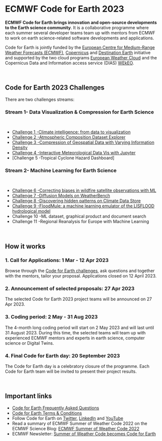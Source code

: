 # ECMWF Code for Earth 2023

**ECMWF Code for Earth brings innovation and open-source developments to the Earth science community**. It is a collaborative programme where each summer several developer teams team up with mentors from ECMWF to work on earth science-related software developments and applications.
<br>

Code for Earth is jointly funded by the [European Centre for Medium-Range Weather Forecasts (ECMWF)](https://www.ecmwf.int/), [Copernicus](https://climate.copernicus.eu) and [Destination Earth](https://stories.ecmwf.int/destination-earth/index.html) initiative and supported by the two cloud programs [European Weather Cloud](https://www.europeanweather.cloud/) and the Copernicus Data and Information access service (DIAS) [WEkEO](https://www.wekeo.eu/).
     
<br>

## Code for Earth 2023 Challenges
There are two challenges streams:

### Stream 1- Data Visualization & Compression for Earth Science 
<br>

* [Challenge 1 -Climate intelligence: from data to visualization](https://github.com/ECMWFCode4Earth/challenges_2023/issues/1) 
* [Challenge 2 -Atmospheric Composition Dataset Explorer](https://github.com/ECMWFCode4Earth/challenges_2023/issues/2)
* [Challenge 3 -Compression of Geospatial Data with Varying Information Density](https://github.com/ECMWFCode4Earth/challenges_2023/issues/3)
* [Challenge 4 -Interactive Meteorological Data Vis with Jupyter](https://github.com/ECMWFCode4Earth/challenges_2023/issues/8)
* [Challenge 5 -Tropical Cyclone Hazard Dashboard]


### Stream 2- Machine Learning for Earth Science 
<br>

* [Challenge 6 -Correcting biases in wildfire satellite observations with ML](https://github.com/ECMWFCode4Earth/challenges_2023/issues/4)
* [Challenge 7 -Diffusion Models on WeatherBench](https://github.com/ECMWFCode4Earth/challenges_2023/issues/5)
* [Challenge 8 -Discovering hidden patterns on Climate Data Store](https://github.com/ECMWFCode4Earth/challenges_2023/issues/6)
* [Challenge 9 -FloodMule: a machine learning emulator of the LISFLOOD hydrological model](https://github.com/ECMWFCode4Earth/challenges_2023/issues/7)
* Challenge 10 -ML dataset, graphical product and document search 
* Challenge 11 -Regional Reanalysis for Europe with Machine Learning 

<br>

## How it works

### 1. Call for Applications: 1 Mar - 12 Apr 2023
Browse through the [Code for Earth challenges](https://github.com/ECMWFCode4Earth/challenges_2023/issues), ask questions and together with the mentors, tailor your proposal. Applications closed on 12 April 2023.

### 2. Announcement of selected proposals: 27 Apr 2023
The selected Code for Earth 2023 project teams will be announced on 27 Apr 2023.

### 3. Coding period: 2 May  - 31 Aug 2023
The 4-month long coding period will start on 2 May 2023 and will last until 31 August 2023. During this time, the selected teams will team up with experienced ECMWF mentors and experts in earth science, computer science or Digital Twins. 

### 4. Final Code for Earth day: 20 September 2023
The Code for Earth day is a celebratory closure of the programme. Each Code for Earth team will be invited to present their project results.

<br>

## Important links
* [Code for Earth Frequently Asked Questions](http://codeforearth.ecmwf.int/FAQ)
* [Code for Earth Terms & Conditions](http://codeforearth.ecmwf.int/terms-and-conditions)
* Follow Code for Earth on [Twitter](https://twitter.com/ECMWFCode4Earth), [LinkedIn](https://www.linkedin.com/company/ecmwf-code-for-earth) and [YouTube](https://www.youtube.com/channel/UCWLn6evyZ6tTktvUSTE1Xow)
* Read a summary of ECMWF Summer of Weather Code 2022 on the ECMWF Science Blog: [ECMWF Summer of Weather Code 2022](https://www.ecmwf.int/en/about/media-centre/science-blog/2022/ecmwf-summer-weather-code-2022)
* ECMWF Newsletter: [Summer of Weather Code becomes Code for Earth](https://www.ecmwf.int/en/newsletter/174/news/summer-weather-code-becomes-code-earth)
